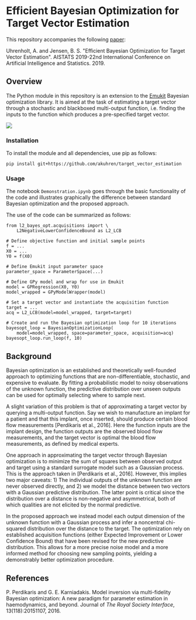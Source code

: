 # Efficient Bayesian Optimization for Target Vector Estimation

This repository accompanies the following [paper](http://proceedings.mlr.press/v89/uhrenholt19a/uhrenholt19a.pdf):

Uhrenholt, A. and Jensen, B. S. "Efficient Bayesian Optimization for Target Vector Estimation". AISTATS 2019-22nd International Conference on Artificial Intelligence and Statistics. 2019.

## Overview

The Python module in this repository is an extension to the [Emukit](https://github.com/amzn/emukit) Bayesian optimization library. It is aimed at the task of estimating a target vector through a stochastic and blackboxed multi-output function, i.e. finding the inputs to the function which produces a pre-specified target vector.

![](https://raw.githubusercontent.com/akuhren/target_vector_estimation/master/imgs/opt_example.gif)

### Installation

To install the module and all dependencies, use pip as follows:

`pip install git+https://github.com/akuhren/target_vector_estimation`

### Usage

The notebook `Demonstration.ipynb` goes through the basic functionality of the code and illustrates graphically the difference between standard Bayesian optimization and the proposed approach.

The use of the code can be summarized as follows:
```
from l2_bayes_opt.acquisitions import \
    L2NegativeLowerConfidenceBound as L2_LCB

# Define objective function and initial sample points
f = ...
X0 = ...
Y0 = f(X0)

# Define Emukit input parameter space
parameter_space = ParameterSpace(...)

# Define GPy model and wrap for use in Emukit
model = GPRegression(X0, Y0)
model_wrapped = GPyModelWrapper(model)

# Set a target vector and instantiate the acquisition function
target = ...
acq = L2_LCB(model=model_wrapped, target=target)

# Create and run the Bayesian optimization loop for 10 iterations
bayesopt_loop = BayesianOptimizationLoop(
    model=model_wrapped, space=parameter_space, acquisition=acq)
bayesopt_loop.run_loop(f, 10)
```

## Background

Bayesian optimization is an established and theoretically well-founded approach to optimizing functions that are non-differentiable, stochastic, and expensive to evaluate. By fitting a probabilistic model to noisy observations of the unknown function, the predictive distribution over unseen outputs can be used for optimally selecting where to sample next.

A slight variation of this problem is that of approximating a target vector by querying a multi-output function. Say we wish to manufacture an implant for a patient and that this implant, once inserted, should produce certain blood flow measurements [Perdikaris et al., 2016]. Here the function inputs are the implant design, the function outputs are the observed blood flow measurements, and the target vector is optimal the blood flow measurements, as defined by medical experts.

One approach in approximating the target vector through Bayesian optimization is to minimize the sum of squares between observed output and target using a standard surrogate model such as a Gaussian process. This is the approach taken in [Perdikaris et al., 2016]. However, this implies two major caveats: 1) The individual outputs of the unknown function are never observed directly, and 2) we model the distance between two vectors with a Gaussian predictive distribution. The latter point is critical since the distribution over a distance is non-negative and asymmetrical, both of which qualities are not elicited by the normal predictive.

In the proposed approach we instead model each output dimension of the unknown function with a Gaussian process and infer a noncentral chi-squared distribution over the distance to the target. The optimization rely on established acquisition functions (either Expected Improvement or Lower Confidence Bound) that have been revised for the new predictive distribution. This allows for a more precise noise model and a more informed method for choosing new sampling points, yielding a demonstrably better optimization procedure.

## References

P. Perdikaris and G. E. Karniadakis.  Model inversion via multi-fidelity Bayesian optimization: A new paradigm for parameter estimation in haemodynamics, and beyond. Journal of *The Royal Society Interface*, 13(118):20151107, 2016.
